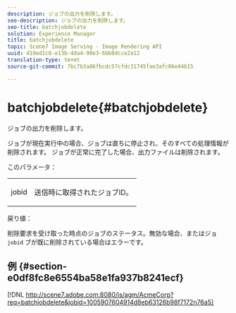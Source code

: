 ```yaml
---
description: ジョブの出力を削除します。
seo-description: ジョブの出力を削除します。
seo-title: batchjobdelete
solution: Experience Manager
title: batchjobdelete
topic: Scene7 Image Serving - Image Rendering API
uuid: d19ed1c8-e13b-4da4-90e3-6bb0dcce2a12
translation-type: tm+mt
source-git-commit: 7bc7b3a86fbcdc57cfdc31745fae3afc06e44b15

---
```



# batchjobdelete{#batchjobdelete}

ジョブの出力を削除します。

ジョブが現在実行中の場合、ジョブは直ちに停止され、そのすべての処理情報が削除されます。 ジョブが正常に完了した場合、出力ファイルは削除されます。

このパラメータ：

<table id="simpletable_AACB976615FF4888A0816328DC48DCA3"> 
 <tr class="strow"> 
  <td class="stentry"> <p><span class="codeph"> jobid</span> </p> </td> 
  <td class="stentry"> <p>送信時に取得されたジョブID。 </p></td> 
 </tr> 
</table>

戻り値：

削除要求を受け取った時点のジョブのステータス。無効な場合、またはジョ `jobid` ブが既に削除されている場合はエラーです。

## 例 {#section-e0df8fc8e6554ba58e1fa937b8241ecf}

[!DNL http://scene7.adobe.com:8080/is/agm/AcmeCorp?req=batchjobdelete&jobid=1005907604914d8eb63126b98f7172n76a5]
